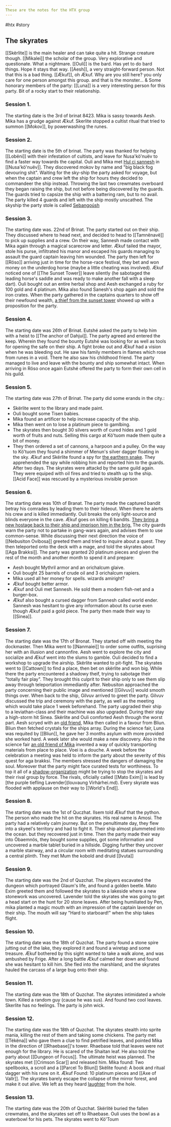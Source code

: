 ```yaml
---
These are the notes for the HTX group
---
```

#htx #story
## The skyrates
[[Skërlite]] is the main healer and can take quite a hit. Strange creature though.
[[Mikalei]] the scholar of the group. Very explorative and questionate. What a nightmare.
[[Ouli]] is the bard. Has yet to do bard things. Hope it stays that way.
[[Aesh]], a very straight-forward person. Not that this is a bad thing.
[[Ækuf]], oh Ækuf. Why are you still here? you only care for one person amongst this group. and that is the monster...
& Some honorary members of the party:
[[Luna]] is a very interesting person for this party. Bit of a rocky start to their relationship.

### Session 1.
The starting date is the 3rd of brinat 8423.
Mika is sassy towards Aesh. Mika has a grudge against Ækuf. 
Skerlite stopped a cultist ritual that tried to summon [[Mokov]], by powerwashing the runes. 

### Session 2.
The starting date is the 5th of brinat.
The party was thanked for helping [[Lobëni]] with their infestation of cultists, and leave for Nusa'kö'nuëv to find a faster way towards the capital. 
Ouli and Mika met [Hul ci sannesh](Sannesh.md) in [[Nusa'kö'nuëv]]. They discovered mokov by name and "big black fog devouring shit".
Waiting for the sky-ship the party asked for voyage, but when the captain and crew left the ship for hours they decided to commandeer the ship instead. Throwing the last two crewmates overboard they began raising the ship, but not before being discovered by the guards. The guards tried to capsize the ship with a battering ram, but to no avail. The party killed 4 guards and left with the ship mostly unscathed. The skyship the party stole is called [Sebangoúsh](World's%20End.md)

### Session 3.
The starting date was. 22nd of Brinat. 
The party started out on their ship. They discussed where to head next, and decided to head to [[Tamnënavë]] to pick up supplies and a crew. On their way, Sannesh made contact with Mika again through a magical scarecrow and letter. 
Ækuf tailed the mayor, stole his purse, infiltrated his manor and escaped his guards managing to assault the guard captain leaving him wounded. The party then left for [[Röso]] arriving just in time for the horse-race festival, they bet and won money on the underdog horse (maybe a little cheating was involved). Ækuf noticed one of [[The Sunset Tower]] leave silently (he sabotaged the leading horse's saddle and was ready to make another fall with a sleep dart). 
Ouli bought out an entire herbal shop and Aesh exchanged a ruby for 100 gold and 4 platinum. Mika also found Sanesh's shop again and sold the iron crates. 
When the party gathered in the captains quarters to show off their newfound wealth, [a thief from the sunset tower](npc/Eutshé.md) showed up with a proposition for the party.

### Session 4.
The starting date was 26th of Brinat. 
Eutshé asked the party to help him with a heist to [[The anchor of Dahjui]]. The party agreed and entered the keep. Wherein they found the bounty Eutshé was looking for as well as tools for opening the safe on their ship. A fight broke out and Ækuf had a vision when he was bleeding out. He saw his family members in flames which rose from runes in a void. There he also saw his childhood friend.
The party managed to live and leave with the bounty and ship somewhat intact. When arriving in Röso once again Eutshé offered the party to form their own cell in his guild. 

### Session 5.
The starting date was 27th of Brinat.
The party did some erands in the city.:
- Skërlite went to the library and made paint. 
- Ouli bought some Tisen babies. 
- Mika found an artificer to help increase capacity of the ship. 
- Mika then went on to lose a platinum piece to gamlbing. 
- The skyrates then bought 30 silvers worth of cured hides and 1 gold worth of fruits and nuts. Selling this cargo at Kö'tuom made them quite a bit of money. 
- They then ordered a set of cannons, a harpoon and a pulley.
On the way to Kö'tuom they found a shimmer of Menun's silver dagger floating in the sky.
Ækuf and Skërlite found a spy for [the earthern snake](The%20Earthern%20Snake.md). They apprehended the spy while robbing him and reported him to the guards.
After two days. The skyrates were attackd by the same guild again. They were equiped with oil fires and tried to stealth up to the ship. 
[[Acid Face]] was rescued by a mysterious invisible person

### Session 6.
The starting date was 10th of Branat.
The party made the captured bandit betray his comrades by leading them to their hideout. When there he alerts his crew and is killed immediantly. 
Ouli breaks the only light-source and blinds everyone in the cave. Ækuf goes on killing 6 bandits. [They bring a new hostage back to their ship and imprison him in the brig.](npc/Ilsem.md)
The city guards warn the party not to partake in gang-wars again, and advises them to use common-sense.
While discussing their next direction the voice of [[Nebusiton Ovibosa]] greeted them and tried to inquire about a quest. They then teleported onto the deck with a mage, and told the skyrates about [[Aga Brakksi]].
The party was granted 20 platinum pieces and given the rest of the month and another month to spend it and prepare:
- Aesh bought Mythril armor and an orichalcum glaive.
- Ouli bought 25 barrels of crude oil and 3 orichalcum rapiers.
- Mika used all her money for spells. wizards amiright?
- Ækuf bought better armor.
- Ækuf and Ouli met Sannesh. He sold them a modern fish-net and a burger-box. 
- Ækuf also bought a cursed dagger from Sannesh called world ender. Sannesh was hesitant to give any information about its curse even though Ækuf paid a gold piece.
The party then made their way to [[Sinea]]. 

### Session 7.
The starting date was the 17th of Bronat.
They started off with meeting the dockmaster. Then Mika went to [[Nanmaiei]] to order some outfits, suprising her with an illusion and cannonfire. 
Aesh went to explore the city and socialize and Ækuf went into the slums to gamble. 
Ouli decided to find a workshop to upgrade the airship.
Skërlite wanted to pit-fight. The skyrates went to [[Cattown]] to find a place, then bet on skërlite and won big. 
While there the party encountered a shadowy theif, trying to sabotage their "totally fair play". 
They brought this culprit to their ship only to see them slip away through teleportation immediantly after.
Nebusiton approached the party concerning their public image and mentioned [[Gilvuv]] would smooth things over. When back to the ship, Gilvuv arrived to greet the party.
Gilvuv discussed the trip and ceremony with the party, as well as the meeting which would take place 1 week beforehand. 
The party upgraded their ship to a leviathan-class and their machine was also upgraded. 
During their stay a high-storm hit Sinea. Skërlite and Ouli comforted Aesh through the worst part. 
Aesh scryed with an [old friend](npc/Oscar%20Ferdinan%20Krasiou.md), Mika then called in a favour from Bliun. Bliun then fetched crystals for the ships array.
During the science fair, Luna was requited by [[Bliun]], he gave her 3 months asylum with more provided she worked hard. A week later she would make a new discovery.
Also in the science fair [an old friend of Mika](Hrouei.md) invented a way of quickly transporting materials from place to place.
Voei is a douche.
A week before the celebration a meeting was held to inform the party about the severity of this quest for aga brakksi.
The members stressed the dangers of damaging the soul. Moreover that the party might face curated tests for worthiness. To top it all of a [shadow-organization](Oudul.md) might be trying to stop the skyrates and their rival group by force.
The rivals, oficially called [[Mato Exim]] is lead by [the purple tiefling Lavender](Iouvaung Virhárhei.md).
Every skyrate was flooded with applause on their way to [[World's End]]. 

### Session 8.
The starting date was the 1st of Quczhat.
Ilsem told Ækuf that the python. The person who made the hit on the skyrates. His real name is Amosi.
The party had a relatively calm journey. But on the penultimate day, they flew into a skyeel's territory and had to fight it.
Their ship almost plummeted into the ocean. but they recovered just in time.
Then the party made their way into Öbaemnös, they bought some supplies, got some information and uncovered a marble tablet buried in a hillside.
Digging further they uncover a marble stairway, and a circular room with meditating statues surrounding a central plinth.
They met Mum the kobold and druid [[Ivuta]]

### Session 9.
The starting date was the 2nd of Quzchat.
The players escavated the dungeon which portrayed Glaum's life, and found a golden beetle.
Mato Exim greeted them and followed the skyrates to a lakeside where a new stonework was uncovered. 
Lavender told the skyrates she was going to get a head start on the hunt for 20 stone leaves.
After being humiliated by Pen, mika planted a magic mouth with an impression of the captain lavender on their ship. The mouth will say "Hard to starboard!" when the ship takes flight.

### Session 10.
The starting date was the 18th of Quzchat.
The party found a stone spire jutting out of the lake, they explored it and found a wiretap and some treasure.
Ækuf bothered by this sight wanted to take a walk alone, and was ambushed by Frige.
After a long battle Ækuf calmed her down and found she was hesitant to kill him.
She fled into the marshland, and the skyrates hauled the carcass of a large bug onto their ship.

### Session 11.
The starting date was the 18th of Quzchat.
The skyrates intimidated a whole town. Killed a random guy (cause he was sus). And found two cool leaves.
Skerlite has no feelings. The party is john wick.

### Session 12.
The starting date was the 18th of Quzchat.
The skyrates stealth into sprite mania, killing the rest of them and taking some chickens.
The party met [[Tëkëna]] who gave them a clue to find petrified leaves, and pointed Mika in the direction of [[Rhaebase]]'s tower.
Rhaebase told that leaves were not enough for the library. He is scared of the Shaitan leaf.
He also told the party about [[Dungeon of Focus]]. The ultimate heist was planned.
The skyrates met [[Crimson Scar]] and released him.
Mika found: Two spellbooks, a scroll and a [[Parcel To Bliun]]
Skëlite found: A book and ritual dagger with his rune on it.
Ækuf Found: 10 platinum pieces and [[Axe of Vallr]].
The skyrates barely escape the collapse of the mirror forest, and make it out alive. We left as they heard [laughter](watcher) from the hole.

### Session 13.
The starting date was the 20th of Quzchat.
Skërlitë buried the fallen crewmates, and the skyrates set off to Rhaebase.
Ouli uses the bowl as a waterbowl for his pets.
The skyrates went to Kö'Toum 